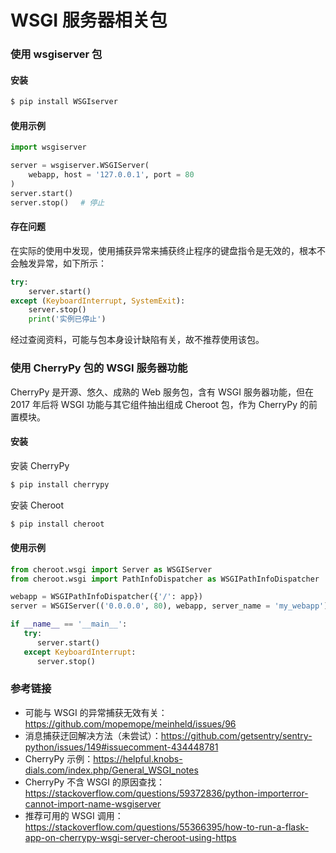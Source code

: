 # WSGI 服务器相关包

### 使用 wsgiserver 包

#### 安装

```bash
$ pip install WSGIserver
```

#### 使用示例

```python
import wsgiserver

server = wsgiserver.WSGIServer(
    webapp, host = '127.0.0.1', port = 80
)
server.start()
server.stop() 　# 停止
```

#### 存在问题

在实际的使用中发现，使用捕获异常来捕获终止程序的键盘指令是无效的，根本不会触发异常，如下所示：

```python
try:
    server.start()
except (KeyboardInterrupt, SystemExit):
    server.stop()
    print('实例已停止')
```

经过查阅资料，可能与包本身设计缺陷有关，故不推荐使用该包。



### 使用 CherryPy 包的 WSGI 服务器功能

CherryPy 是开源、悠久、成熟的 Web 服务包，含有 WSGI 服务器功能，但在 2017 年后将 WSGI 功能与其它组件抽出组成 Cheroot 包，作为 CherryPy 的前置模块。

#### 安装

安装 CherryPy

```bash
$ pip install cherrypy
```

安装 Cheroot

```bash
$ pip install cheroot
```

#### 使用示例

```python
from cheroot.wsgi import Server as WSGIServer
from cheroot.wsgi import PathInfoDispatcher as WSGIPathInfoDispatcher

webapp = WSGIPathInfoDispatcher({'/': app})
server = WSGIServer(('0.0.0.0', 80), webapp, server_name = 'my_webapp')

if __name__ == '__main__':
   try:
      server.start()
   except KeyboardInterrupt:
      server.stop()
```



### 参考链接

- 可能与 WSGI 的异常捕获无效有关：<https://github.com/mopemope/meinheld/issues/96>
- 消息捕获迂回解决方法（未尝试）：<https://github.com/getsentry/sentry-python/issues/149#issuecomment-434448781>
- CherryPy 示例：<https://helpful.knobs-dials.com/index.php/General_WSGI_notes>
- CherryPy 不含 WSGI 的原因查找：<https://stackoverflow.com/questions/59372836/python-importerror-cannot-import-name-wsgiserver>
- 推荐可用的 WSGI 调用：<https://stackoverflow.com/questions/55366395/how-to-run-a-flask-app-on-cherrypy-wsgi-server-cheroot-using-https>